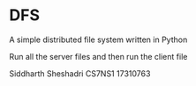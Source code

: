 # DFS
A simple distributed file system written in Python

Run all the server files and then run the client file  

Siddharth Sheshadri
CS7NS1
17310763
